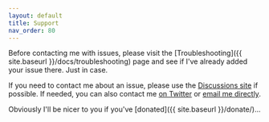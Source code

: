 ```yaml
---
layout: default
title: Support
nav_order: 80
---
```

Before contacting me with issues, please visit the [Troubleshooting]({{ site.baseurl }}/docs/troubleshooting) page and see if I've already added your issue there. Just in case.

If you need to contact me about an issue, please use the [Discussions site](https://github.com/ttscoff/bunch-docs/discussions) if possible.  If needed, you can also contact me [on Twitter](https://twitter.com/ttscoff) or <a href="javascript:location='mailto:\u006d\u0065\u0040\u0062\u0072\u0065\u0074\u0074\u0074\u0065\u0072\u0070\u0073\u0074\u0072\u0061\u002e\u0063\u006f\u006d';void 0">email me directly</a>.

Obviously I'll be nicer to you if you've [donated]({{ site.baseurl }}/donate/)...
